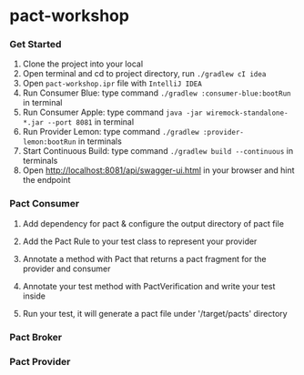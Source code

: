 # pact-workshop

### Get Started

1. Clone the project into your local
2. Open terminal and cd to project directory, run `./gradlew cI idea`
3. Open `pact-workshop.ipr` file with `IntelliJ IDEA`
4. Run Consumer Blue: type command `./gradlew :consumer-blue:bootRun` in terminal
5. Run Consumer Apple: type command `java -jar wiremock-standalone-*.jar --port 8081` in terminal
6. Run Provider Lemon: type command `./gradlew :provider-lemon:bootRun` in terminals
7. Start Continuous Build: type command `./gradlew build --continuous` in terminals
8. Open [http://localhost:8081/api/swagger-ui.html](http://localhost:8081/api/swagger-ui.html) in your browser and hint the endpoint

### Pact Consumer

1. Add dependency for pact & configure the output directory of pact file

2. Add the Pact Rule to your test class to represent your provider

3. Annotate a method with Pact that returns a pact fragment for the provider and consumer

4. Annotate your test method with PactVerification and write your test inside

5. Run your test, it will generate a pact file under '/target/pacts' directory

### Pact Broker




### Pact Provider

